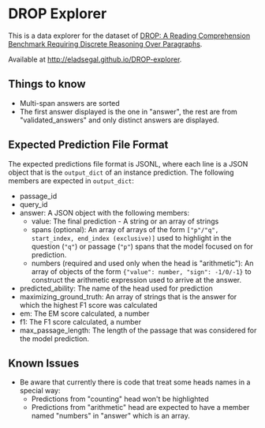 # DROP Explorer

This is a data explorer for the dataset of [DROP: A Reading Comprehension Benchmark Requiring Discrete Reasoning Over Paragraphs](https://allennlp.org/drop).

Available at http://eladsegal.github.io/DROP-explorer.

## Things to know

- Multi-span answers are sorted
- The first answer displayed is the one in "answer", the rest are from "validated_answers" and only distinct answers are displayed. 

## Expected Prediction File Format

The expected predictions file format is JSONL, where each line is a JSON object that is the `output_dict` of an instance prediction.
The following members are expected in `output_dict`:
- passage_id
- query_id
- answer: A JSON object with the following members:
    - value: The final prediction - A string or an array of strings
    - spans (optional): An array of arrays of the form `["p"/"q", start_index, end_index (exclusive)]` used to highlight in the question (`"q"`) or passage (`"p"`) spans that the model focused on for prediction.
    - numbers (required and used only when the head is "arithmetic"): An array of objects of the form `{"value": number, "sign": -1/0/-1}` to construct the arithmetic expression used to arrive at the answer.
- predicted_ability: The name of the head used for prediction 
- maximizing_ground_truth: An array of strings that is the answer for which the highest F1 score was calculated
- em: The EM score calculated, a number
- f1: The F1 score calculated, a number
- max_passage_length: The length of the passage that was considered for the model prediction.

## Known Issues

- Be aware that currently there is code that treat some heads names in a special way:
    - Predictions from "counting" head won't be highlighted
    - Predictions from "arithmetic" head are expected to have a member named "numbers" in "answer" which is an array.
